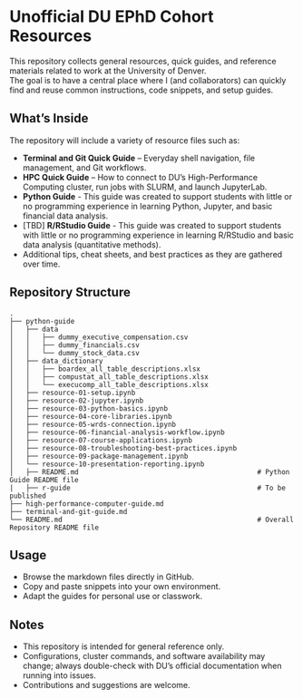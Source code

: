 # Unofficial DU EPhD Cohort Resources

This repository collects general resources, quick guides, and reference materials related to work at the University of Denver.  
The goal is to have a central place where I (and collaborators) can quickly find and reuse common instructions, code snippets, and setup guides.

## What’s Inside
The repository will include a variety of resource files such as:
- **Terminal and Git Quick Guide** – Everyday shell navigation, file management, and Git workflows.  
- **HPC Quick Guide** – How to connect to DU’s High-Performance Computing cluster, run jobs with SLURM, and launch JupyterLab.
- **Python Guide** - This guide was created to support students with little or no programming experience in learning Python, Jupyter, and basic financial data analysis.
- [TBD] **R/RStudio Guide** - This guide was created to support students with little or no programming experience in learning R/RStudio and basic data analysis (quantitative methods).  
- Additional tips, cheat sheets, and best practices as they are gathered over time.

## Repository Structure
```
.
├── python-guide
│   ├── data
│   │   ├── dummy_executive_compensation.csv
│   │   ├── dummy_financials.csv
│   │   └── dummy_stock_data.csv
│   ├── data_dictionary
│   │   ├── boardex_all_table_descriptions.xlsx
│   │   ├── compustat_all_table_descriptions.xlsx
│   │   └── execucomp_all_table_descriptions.xlsx
│   ├── resource-01-setup.ipynb
│   ├── resource-02-jupyter.ipynb
│   ├── resource-03-python-basics.ipynb
│   ├── resource-04-core-libraries.ipynb
│   ├── resource-05-wrds-connection.ipynb
│   ├── resource-06-financial-analysis-workflow.ipynb
│   ├── resource-07-course-applications.ipynb
│   ├── resource-08-troubleshooting-best-practices.ipynb
│   ├── resource-09-package-management.ipynb
│   └── resource-10-presentation-reporting.ipynb
│   ├── README.md                                            # Python Guide README file
|   ├── r-guide                                              # To be published 
├── high-performance-computer-guide.md
├── terminal-and-git-guide.md
└── README.md                                                # Overall Repository README file
```

## Usage
- Browse the markdown files directly in GitHub.  
- Copy and paste snippets into your own environment.  
- Adapt the guides for personal use or classwork.  

## Notes
- This repository is intended for general reference only.  
- Configurations, cluster commands, and software availability may change; always double-check with DU’s official documentation when running into issues.  
- Contributions and suggestions are welcome.
